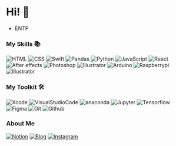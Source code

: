 # Hi! 👋

* ENTP 

### My Skills 📚

![HTML](http://img.shields.io/badge/-HTML-E34F26?style=for-the-badge&logo=html5&logoColor=white)
![CSS](http://img.shields.io/badge/-CSS-blue?style=for-the-badge&logo=css3)
![Swift](http://img.shields.io/badge/-Swift-F05138?style=for-the-badge&logo=swift&logoColor=white)
![Pandas](http://img.shields.io/badge/-Pandas-black?style=for-the-badge&logo=pandas)
![Python](http://img.shields.io/badge/-Python-lightgray?style=for-the-badge&logo=python)
![JavaScript](http://img.shields.io/badge/-JavaScript-%23F7DF1C?style=for-the-badge&logo=javascript&logoColor=000000&labelColor=%23F7DF1C&color=%23FFCE5A)
![React](http://img.shields.io/badge/-React-black?style=for-the-badge&logo=react&logoColor=blue)
<img alt="After effects" src ="https://img.shields.io/badge/AfterEffects-9999ff.svg?&style=for-the-badge&logo=adobeaftereffects&logoColor=white"/>
<img alt="Photoshop" src ="https://img.shields.io/badge/Photoshop-31A8FF.svg?&style=for-the-badge&logo=adobephotoshop&logoColor=white"/>
<img alt="Illustrator" src ="https://img.shields.io/badge/Illustrator-FF9A00.svg?&style=for-the-badge&logo=adobeillustrator&logoColor=white"/>
<img alt="Arduino" src ="https://img.shields.io/badge/Arduino-00979D.svg?&style=for-the-badge&logo=arduino&logoColor=white"/>
<img alt="Raspberrypi" src ="https://img.shields.io/badge/Raspberrypi-A22846.svg?&style=for-the-badge&logo=raspberrypi&logoColor=white"/>
<img alt="Illustrator" src ="https://img.shields.io/badge/Illustrator-FF9A00.svg?&style=for-the-badge&logo=adobeillustrator&logoColor=white"/>

### My Toolkit 🛠

![Xcode](http://img.shields.io/badge/-Xcode-black?style=for-the-badge&logo=xcode)
![VisualStudioCode](http://img.shields.io/badge/-Visual_studio_code-blue?style=for-the-badge&logo=visualstudiocode)
<img alt="anaconda" src ="https://img.shields.io/badge/Anaconda-black.svg?&style=for-the-badge&logo=anaconda&logoColor=#44A833"/>
<img alt="Jupyter" src ="https://img.shields.io/badge/Jupyter-F37626.svg?&style=for-the-badge&logo=jupyter&logoColor=white"/>
![Tensorflow](http://img.shields.io/badge/-Tensorflow-black?style=for-the-badge&logo=tensorflow)
![Figma](http://img.shields.io/badge/-Figma-F24E1E?style=for-the-badge&logo=figma&logoColor=white)
![Git](http://img.shields.io/badge/-Git-43853d?style=for-the-badge&logo=git&logoColor=ffffff)
![Github](http://img.shields.io/badge/-Github-black?style=for-the-badge&logo=github)

### About Me

[![Notion](http://img.shields.io/badge/-Notion-black?style=for-the-badge&logo=notion)](https://www.notion.so/5f63ae433674410da39d00e7998d3ab9)
[![Blog](https://img.shields.io/badge/Blog-03C75A.svg?&style=for-the-badge&logo=naver&logoColor=white)](https://m.blog.naver.com/PostList.naver?blogId=shinjw4675)
[![Instagram](https://img.shields.io/badge/Instagram-E4405F.svg?&style=for-the-badge&logo=instagram&logoColor=white)](https://www.instagram.com/chyubeleub_j/)
